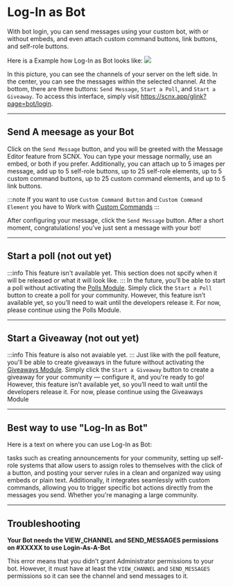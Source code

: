 # Log-In as Bot

With bot login, you can send messages using your custom bot, with or without embeds, and even attach custom command buttons, link buttons, and self-role buttons.

Here is a Example how Log-In as Bot looks like:
![](@site/docs/assets/custom-bot/additional-features/login-as-bot-1.png)

In this picture, you can see the channels of your server on the left side. In the center, you can see the messages within the selected channel. At the bottom, there are three buttons: `Send Message`, `Start a Poll`, and `Start a Giveaway`.
To access this interface, simply visit https://scnx.app/glink?page=bot/login.

---
## Send A meesage as your Bot
Click on the `Send Message` button, and you will be greeted with the Message Editor feature from SCNX. You can type your message normally, use an embed, or both if you prefer. Additionally, you can attach up to 5 images per message, add up to 5 self-role buttons, up to 25 self-role elements, up to 5 custom command buttons, up to 25 custom command elements, and up to 5 link buttons.

:::note
If you want to use `Custom Command Button` and `Custom Command Element` you have to Work with [Custom Commands](https://scnx.app/glink?page=bot/custom-commands)
:::

After configuring your message, click the `Send Message` button. After a short moment, congratulations! you’ve just sent a message with your bot!

---
## Start a poll (not out yet)
:::info
This feature isn't available yet. This section does not spcify when it will be released or what it will look like.
:::
In the future, you’ll be able to start a poll without activating the [Polls Module](https://docs.scnx.xyz/docs/custom-bot/modules/community/polls/). Simply click the `Start a Poll` button to create a poll for your community.
However, this feature isn’t available yet, so you’ll need to wait until the developers release it. For now, please continue using the Polls Module.

---
## Start a Giveaway (not out yet)
:::info
This feature is also not avaiable yet.
:::
Just like with the poll feature, you'll be able to create giveaways in the future without activating the [Giveaways Module](https://docs.scnx.xyz/docs/custom-bot/modules/community/giveaways/). Simply click the `Start a Giveaway` button to create a giveaway for your community — configure it, and you're ready to go!
However, this feature isn’t available yet, so you’ll need to wait until the developers release it. For now, please continue using the Giveaways Module

---
## Best way to use "Log-In as Bot"
Here is a text on where you can use Log-In as Bot:

tasks such as creating announcements for your community, setting up self-role systems that allow users to assign roles to themselves with the click of a button, and posting your server rules in a clean and organized way using embeds or plain text. Additionally, it integrates seamlessly with custom commands, allowing you to trigger specific bot actions directly from the messages you send. Whether you're managing a large community.

---
## Troubleshooting

**Your Bot needs the VIEW_CHANNEL and SEND_MESSAGES permissions on #XXXXX to use Login-As-A-Bot**

This error means that you didn’t grant Administrator permissions to your bot. However, it must have at least the `VIEW_CHANNEL` and `SEND_MESSAGES` permissions so it can see the channel and send messages to it.
